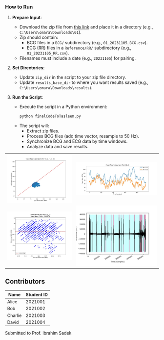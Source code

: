 

### How to Run

1. **Prepare Input**:
   - Download the zip file from [this link](http://drive.google.com/file/d/1guxbAVRs1ylf16IMyicyoOFUjJa5u9yp/view) and place it in a directory (e.g., `C:\Users\omara\Downloads\01`).
   - Zip should contain:
     - BCG files in a `BCG/` subdirectory (e.g., `01_20231105_BCG.csv`).
     - ECG (RR) files in a `Reference/RR/` subdirectory (e.g., `01_20231105_RR.csv`).
   - Filenames must include a date (e.g., `20231105`) for pairing.

2. **Set Directories**:
   - Update `zip_dir` in the script to your zip file directory.
   - Update `results_base_dir` to where you want results saved (e.g., `C:\Users\omara\Downloads\results`).

3. **Run the Script**:
   - Execute the script in a Python environment:
     ```bash
     python finalCodeToTasleem.py
     ```
   - The script will:
     - Extract zip files.
     - Process BCG files (add time vector, resample to 50 Hz).
     - Synchronize BCG and ECG data by time windows.
     - Analyze data and save results.
<table>
  <tr>
    <td><img src="image1.png" alt="Image 1"></td>
    <td><img src="image2.png" alt="Image 2"></td>
  </tr>
  <tr>
    <td><img src="image3.png" alt="Image 3"></td>
    <td><img src="image4.png" alt="Image 4"></td>
  </tr>
</table>

## Contributors

| Name    | Student ID |
|---------|------------|
| Alice   | 2021001    |
| Bob     | 2021002    |
| Charlie | 2021003    |
| David   | 2021004    |

Submitted to Prof. Ibrahim Sadek

